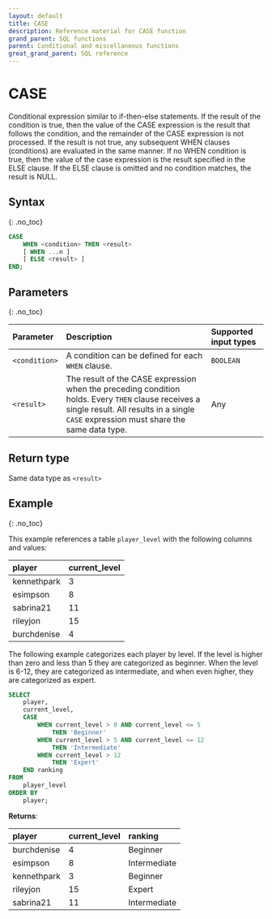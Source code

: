 ```yaml
---
layout: default
title: CASE
description: Reference material for CASE function
grand_parent: SQL functions
parent: Conditional and miscellaneous functions
great_grand_parent: SQL reference
---
```


# CASE

Conditional expression similar to if-then-else statements.
If the result of the condition is true, then the value of the CASE expression is the result that follows the condition, and the remainder of the CASE expression is not processed. If the result is not true, any subsequent WHEN clauses (conditions) are evaluated in the same manner. If no WHEN condition is true, then the value of the case expression is the result specified in the ELSE clause.  If the ELSE clause is omitted and no condition matches, the result is NULL.

## Syntax
{: .no_toc}

```sql
CASE
    WHEN <condition> THEN <result>
    [ WHEN ...n ]
    [ ELSE <result> ]
END;
```

## Parameters 
{: .no_toc}

| Parameter     | Description      | Supported input types | 
| :------------- | :-------------------------- | :--------|
| `<condition>` | A condition can be defined for each `WHEN` clause.   |  `BOOLEAN` | 
| `<result>`    | The result of the CASE expression when the preceding condition holds. Every `THEN` clause receives a single result. All results in a single `CASE` expression must share the same data type. | Any |

## Return type 
Same data type as `<result>`

## Example
{: .no_toc}

This example references a table `player_level` with the following columns and values: 

| player              | current_level |
| :-------------------- | :------ |
| kennethpark         | 3   |
| esimpson       | 8     |
| sabrina21 | 11   |
| rileyjon      | 15    |
| burchdenise     | 4    |


The following example categorizes each player by level. If the level is higher than zero and less than 5 they are categorized as beginner. When the level is 6-12, they are categorized as intermediate, and when even higher, they are categorized as expert.

```sql
SELECT
	player,
	current_level,
	CASE
		WHEN current_level > 0 AND current_level <= 5 
			THEN 'Beginner'
		WHEN current_level > 5 AND current_level <= 12 
			THEN 'Intermediate'
		WHEN current_level > 12
			THEN 'Expert'
	END ranking
FROM
	player_level
ORDER BY
	player;
```

**Returns**:

| player              | current_level | ranking | 
| :-------------------- | :------ | :-------|
| burchdenise     | 4    | Beginner | 
| esimpson       | 8     | Intermediate | 
| kennethpark         | 3   | Beginner | 
| rileyjon      | 15    | Expert |
| sabrina21 | 11   | Intermediate |

